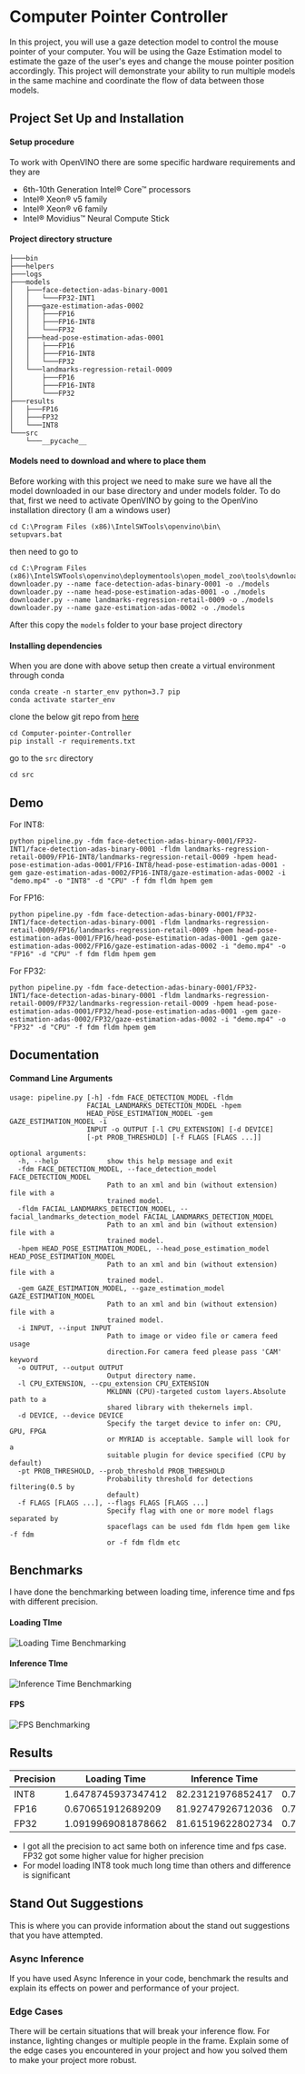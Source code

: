 # Computer Pointer Controller

In this project, you will use a gaze detection model to control the mouse pointer of your computer. You will be using the Gaze Estimation model to estimate the gaze of the user's eyes and change the mouse pointer position accordingly. This project will demonstrate your ability to run multiple models in the same machine and coordinate the flow of data between those models.

## Project Set Up and Installation

#### Setup procedure
To work with OpenVINO there are some specific hardware requirements and they are 
- 6th-10th Generation Intel® Core™ processors
- Intel® Xeon® v5 family
- Intel® Xeon® v6 family
- Intel® Movidius™ Neural Compute Stick

#### Project directory structure
```
├───bin
├───helpers
├───logs
├───models
│   ├───face-detection-adas-binary-0001
│   │   └───FP32-INT1
│   ├───gaze-estimation-adas-0002
│   │   ├───FP16
│   │   ├───FP16-INT8
│   │   └───FP32
│   ├───head-pose-estimation-adas-0001
│   │   ├───FP16
│   │   ├───FP16-INT8
│   │   └───FP32
│   └───landmarks-regression-retail-0009
│       ├───FP16
│       ├───FP16-INT8
│       └───FP32
├───results
│   ├───FP16
│   ├───FP32
│   └───INT8
└───src
    └───__pycache__
```
#### Models need to download and where to place them
Before working with this project we need to make sure we have all the model downloaded in our base directory and under models folder.
To do that, first we need to activate OpenVINO by going to the OpenVino installation directory (I am a windows user)
```
cd C:\Program Files (x86)\IntelSWTools\openvino\bin\
setupvars.bat
```

then need to go to 
```
cd C:\Program Files (x86)\IntelSWTools\openvino\deploymentools\open_model_zoo\tools\downloader\
downloader.py --name face-detection-adas-binary-0001 -o ./models
downloader.py --name head-pose-estimation-adas-0001 -o ./models
downloader.py --name landmarks-regression-retail-0009 -o ./models
downloader.py --name gaze-estimation-adas-0002 -o ./models
```

After this copy the `models` folder to your base project directory

#### Installing dependencies
When you are done with above setup then create a virtual environment through conda

```
conda create -n starter_env python=3.7 pip
conda activate starter_env
```

clone the below git repo from [here](https://github.com/bhuiyanmobasshir94/Computer-pointer-Controller)
```
cd Computer-pointer-Controller
pip install -r requirements.txt
```
go to the `src` directory
```
cd src
``` 

## Demo
For INT8:
```
python pipeline.py -fdm face-detection-adas-binary-0001/FP32-INT1/face-detection-adas-binary-0001 -fldm landmarks-regression-retail-0009/FP16-INT8/landmarks-regression-retail-0009 -hpem head-pose-estimation-adas-0001/FP16-INT8/head-pose-estimation-adas-0001 -gem gaze-estimation-adas-0002/FP16-INT8/gaze-estimation-adas-0002 -i "demo.mp4" -o "INT8" -d "CPU" -f fdm fldm hpem gem
```
For FP16:
```
python pipeline.py -fdm face-detection-adas-binary-0001/FP32-INT1/face-detection-adas-binary-0001 -fldm landmarks-regression-retail-0009/FP16/landmarks-regression-retail-0009 -hpem head-pose-estimation-adas-0001/FP16/head-pose-estimation-adas-0001 -gem gaze-estimation-adas-0002/FP16/gaze-estimation-adas-0002 -i "demo.mp4" -o "FP16" -d "CPU" -f fdm fldm hpem gem
```
For FP32:
```
python pipeline.py -fdm face-detection-adas-binary-0001/FP32-INT1/face-detection-adas-binary-0001 -fldm landmarks-regression-retail-0009/FP32/landmarks-regression-retail-0009 -hpem head-pose-estimation-adas-0001/FP32/head-pose-estimation-adas-0001 -gem gaze-estimation-adas-0002/FP32/gaze-estimation-adas-0002 -i "demo.mp4" -o "FP32" -d "CPU" -f fdm fldm hpem gem
```

## Documentation

#### Command Line Arguments
```
usage: pipeline.py [-h] -fdm FACE_DETECTION_MODEL -fldm
                   FACIAL_LANDMARKS_DETECTION_MODEL -hpem
                   HEAD_POSE_ESTIMATION_MODEL -gem GAZE_ESTIMATION_MODEL -i
                   INPUT -o OUTPUT [-l CPU_EXTENSION] [-d DEVICE]
                   [-pt PROB_THRESHOLD] [-f FLAGS [FLAGS ...]]

optional arguments:
  -h, --help            show this help message and exit
  -fdm FACE_DETECTION_MODEL, --face_detection_model FACE_DETECTION_MODEL
                        Path to an xml and bin (without extension) file with a
                        trained model.
  -fldm FACIAL_LANDMARKS_DETECTION_MODEL, --facial_landmarks_detection_model FACIAL_LANDMARKS_DETECTION_MODEL
                        Path to an xml and bin (without extension) file with a
                        trained model.
  -hpem HEAD_POSE_ESTIMATION_MODEL, --head_pose_estimation_model HEAD_POSE_ESTIMATION_MODEL
                        Path to an xml and bin (without extension) file with a
                        trained model.
  -gem GAZE_ESTIMATION_MODEL, --gaze_estimation_model GAZE_ESTIMATION_MODEL
                        Path to an xml and bin (without extension) file with a
                        trained model.
  -i INPUT, --input INPUT
                        Path to image or video file or camera feed usage
                        direction.For camera feed please pass 'CAM' keyword
  -o OUTPUT, --output OUTPUT
                        Output directory name.
  -l CPU_EXTENSION, --cpu_extension CPU_EXTENSION
                        MKLDNN (CPU)-targeted custom layers.Absolute path to a
                        shared library with thekernels impl.
  -d DEVICE, --device DEVICE
                        Specify the target device to infer on: CPU, GPU, FPGA
                        or MYRIAD is acceptable. Sample will look for a
                        suitable plugin for device specified (CPU by default)
  -pt PROB_THRESHOLD, --prob_threshold PROB_THRESHOLD
                        Probability threshold for detections filtering(0.5 by
                        default)
  -f FLAGS [FLAGS ...], --flags FLAGS [FLAGS ...]
                        Specify flag with one or more model flags separated by
                        spaceflags can be used fdm fldm hpem gem like -f fdm
                        or -f fdm fldm etc
```
## Benchmarks
I have done the benchmarking between loading time, inference time and fps with different precision.
#### Loading TIme
![Loading Time Benchmarking](results/loading_time.png)  
#### Inference TIme
![Inference Time Benchmarking](results/inference_time.png)  
#### FPS
![FPS Benchmarking](results/fps.png)  

## Results
|  Precision	| Loading Time 	        |  Inference Time	    | FPS 	                |
|-	            |-	                    |-	                    |-	                    |
|  INT8	        |  1.6478745937347412	|  82.23121976852417	|  0.7177615571776156	|  	
|  FP16	        |  0.670651912689209	|  81.92747926712036	|  0.7203907203907204	|
|  FP32	        |  1.0919969081878662	|  81.61519622802734    |  0.7230392156862746   |  	


- I got all the precision to act same both on inference time and fps case. FP32 got some higher value for higher precision
- For model loading INT8 took much long time than others and difference is significant

## Stand Out Suggestions
This is where you can provide information about the stand out suggestions that you have attempted.

### Async Inference
If you have used Async Inference in your code, benchmark the results and explain its effects on power and performance of your project.

### Edge Cases
There will be certain situations that will break your inference flow. For instance, lighting changes or multiple people in the frame. Explain some of the edge cases you encountered in your project and how you solved them to make your project more robust.
